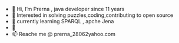 - 👋 Hi, I’m Prerna , java developer since 11 years
- 👀 Interested in solving puzzles,coding,contributing to open source
- 🌱 currently learning SPARQL , apche Jena
- 💞️ 
- 📫 Reache me @ prerna_28062yahoo.com

<!---
prerna-2003/prerna-2003 is a ✨ special ✨ repository because its `README.md` (this file) appears on your GitHub profile.
You can click the Preview link to take a look at your changes.
--->
